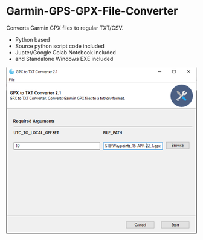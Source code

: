 # Garmin-GPS-GPX-File-Converter
Converts Garmin GPX files to regular TXT/CSV.
- Python based
- Source python script code included
- Jupter/Google Colab Notebook included
- and Standalone Windows EXE included 

![gpx](_docs/s01.png)

